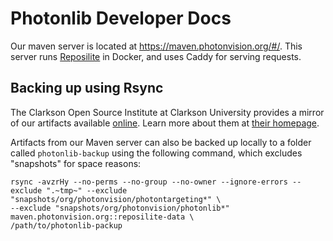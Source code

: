 # Photonlib Developer Docs

Our maven server is located at https://maven.photonvision.org/#/. This server runs [Reposilite](https://hub.docker.com/r/dzikoysk/reposilite) in Docker, and uses Caddy for serving requests.

 
## Backing up using Rsync

The Clarkson Open Source Institute at Clarkson University provides a mirror of our artifacts available [online](https://mirror.clarkson.edu/photonvision). Learn more about them at [their homepage](https://mirror.clarkson.edu/home).

Artifacts from our Maven server can also be backed up locally to a folder called `photonlib-backup` using the following command, which excludes "snapshots" for space reasons:

```
rsync -avzrHy --no-perms --no-group --no-owner --ignore-errors --exclude ".~tmp~" --exclude "snapshots/org/photonvision/photontargeting*" \
--exclude "snapshots/org/photonvision/photonlib*" maven.photonvision.org::reposilite-data \
/path/to/photonlib-packup
```
